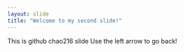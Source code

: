 ```yaml
---
layout: slide
title: "Welcome to my second slide!"
---
```

This is github chao216 slide
Use the left arrow to go back!
